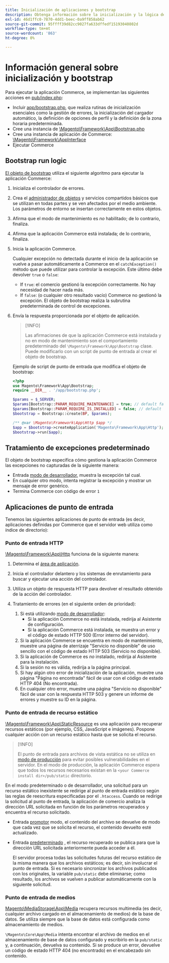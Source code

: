 ```yaml
---
title: Inicialización de aplicaciones y bootstrap
description: Obtenga información sobre la inicialización y la lógica de arranque de la aplicación Commerce.
exl-id: 46d1ffc0-7870-4dd1-beec-0a9ff858ab62
source-git-commit: 95ffff39d82cc9027fa633dffedf15193040802d
workflow-type: tm+mt
source-wordcount: '863'
ht-degree: 0%

---
```


# Información general sobre inicialización y bootstrap

Para ejecutar la aplicación Commerce, se implementan las siguientes acciones en [pub/index.php][index]:

- Incluir [app/bootstrap.php][bootinitial], que realiza rutinas de inicialización esenciales como la gestión de errores, la inicialización del cargador automático, la definición de opciones de perfil y la definición de la zona horaria predeterminada.
- Cree una instancia de [\Magento\Framework\App\Bootstrap.php][bootstrap] <!-- It requires initialization parameters to be specified in constructor. Normally, the $_SERVER super-global variable is supposed to be passed there. -->
- Cree una instancia de aplicación de Commerce: [\Magento\Framework\AppInterface][app-face]
- Ejecutar Commerce

## Bootstrap run logic

[El objeto de bootstrap][bootinitial] utiliza el siguiente algoritmo para ejecutar la aplicación Commerce:

1. Inicializa el controlador de errores.
1. Crea el [administrador de objetos][object] y servicios compartidos básicos que se utilizan en todas partes y se ven afectados por el medio ambiente. Los parámetros de entorno se insertan correctamente en estos objetos.
1. Afirma que el modo de mantenimiento es _no_ habilitado; de lo contrario, finaliza.
1. Afirma que la aplicación Commerce está instalada; de lo contrario, finaliza.
1. Inicia la aplicación Commerce.

   Cualquier excepción no detectada durante el inicio de la aplicación se vuelve a pasar automáticamente a Commerce en el `catchException()` método que puede utilizar para controlar la excepción. Este último debe devolver `true` o `false`:

   - If `true`: el comercio gestionó la excepción correctamente. No hay necesidad de hacer nada más.
   - If `false`: (o cualquier otro resultado vacío) Commerce no gestionó la excepción. El objeto de bootstrap realiza la subrutina predeterminada de control de excepciones.

1. Envía la respuesta proporcionada por el objeto de aplicación.

   >[!INFO]
   >
   >Las afirmaciones de que la aplicación Commerce está instalada y no en modo de mantenimiento son el comportamiento predeterminado del `\Magento\Framework\App\Bootstrap` clase. Puede modificarlo con un script de punto de entrada al crear el objeto de bootstrap.

   Ejemplo de script de punto de entrada que modifica el objeto de bootstrap:

   ```php
   <?php
   use Magento\Framework\App\Bootstrap;
   require __DIR__ . '/app/bootstrap.php';
   
   $params = $_SERVER;
   $params[Bootstrap::PARAM_REQUIRE_MAINTENANCE] = true; // default false
   $params[Bootstrap::PARAM_REQUIRE_IS_INSTALLED] = false; // default true
   $bootstrap = Bootstrap::create(BP, $params);
   
   /** @var \Magento\Framework\App\Http $app */
   $app = $bootstrap->createApplication('Magento\Framework\App\Http');
   $bootstrap->run($app);
   ```

## Tratamiento de excepciones predeterminado

El objeto de bootstrap especifica cómo gestiona la aplicación Commerce las excepciones no capturadas de la siguiente manera:

- Entrada [modo de desarrollador](../bootstrap/application-modes.md#developer-mode), muestra la excepción tal cual.
- En cualquier otro modo, intenta registrar la excepción y mostrar un mensaje de error genérico.
- Termina Commerce con código de error `1`

## Aplicaciones de punto de entrada

Tenemos las siguientes aplicaciones de punto de entrada (es decir, aplicaciones definidas por Commerce que el servidor web utiliza como índice de directorio):

### Punto de entrada HTTP

[\Magento\Framework\App\Http][http] funciona de la siguiente manera:

1. Determina el [área de aplicación](https://developer.adobe.com/commerce/php/architecture/modules/areas/).
1. Inicia el controlador delantero y los sistemas de enrutamiento para buscar y ejecutar una acción del controlador.
1. Utiliza un objeto de respuesta HTTP para devolver el resultado obtenido de la acción del controlador.
1. Tratamiento de errores (en el siguiente orden de prioridad):

   1. Si está utilizando [modo de desarrollador](../bootstrap/application-modes.md#developer-mode):
      - Si la aplicación Commerce no está instalada, redirija al Asistente de configuración.
      - Si la aplicación Commerce está instalada, se muestra un error y el código de estado HTTP 500 (Error interno del servidor).
   1. Si la aplicación Commerce se encuentra en modo de mantenimiento, muestre una página de aterrizaje &quot;Servicio no disponible&quot; de uso sencillo con el código de estado HTTP 503 (Servicio no disponible).
   1. Si la aplicación de Commerce es _no_ instalado, redirija al Asistente para la instalación.
   1. Si la sesión no es válida, redirija a la página principal.
   1. Si hay algún otro error de inicialización de la aplicación, muestre una página &quot;Página no encontrada&quot; fácil de usar con el código de estado HTTP 404 (No encontrada).
   1. En cualquier otro error, muestre una página &quot;Servicio no disponible&quot; fácil de usar con la respuesta HTTP 503 y genere un informe de errores y muestre su ID en la página.

### Punto de entrada de recurso estático

[\Magento\Framework\App\StaticResource][static-resource] es una aplicación para recuperar recursos estáticos (por ejemplo, CSS, JavaScript e imágenes). Pospone cualquier acción con un recurso estático hasta que se solicita el recurso.

>[!INFO]
>
>El punto de entrada para archivos de vista estática no se utiliza en [modo de producción](application-modes.md#production-mode) para evitar posibles vulnerabilidades en el servidor. En el modo de producción, la aplicación Commerce espera que todos los recursos necesarios existan en la `<your Commerce install dir>/pub/static` directorio.

En el modo predeterminado o de desarrollador, una solicitud para un recurso estático inexistente se redirige al punto de entrada estático según las reglas de reescritura especificadas por el `.htaccess`.
Cuando se redirige la solicitud al punto de entrada, la aplicación de comercio analiza la dirección URL solicitada en función de los parámetros recuperados y encuentra el recurso solicitado.

- Entrada [promotor](application-modes.md#developer-mode) modo, el contenido del archivo se devuelve de modo que cada vez que se solicita el recurso, el contenido devuelto esté actualizado.
- Entrada [predeterminado](application-modes.md#default-mode) , el recurso recuperado se publica para que la dirección URL solicitada anteriormente pueda acceder a él.

   El servidor procesa todas las solicitudes futuras del recurso estático de la misma manera que los archivos estáticos; es decir, sin involucrar el punto de entrada. Si es necesario sincronizar los archivos publicados con los originales, la variable `pub/static` debe eliminarse; como resultado, los archivos se vuelven a publicar automáticamente con la siguiente solicitud.

### Punto de entrada de medios

[Magento\MediaStorage\App\Media][media] recupera recursos multimedia (es decir, cualquier archivo cargado en el almacenamiento de medios) de la base de datos. Se utiliza siempre que la base de datos está configurada como almacenamiento de medios.

`\Magento\Core\App\Media` intenta encontrar el archivo de medios en el almacenamiento de base de datos configurado y escribirlo en la `pub/static` y, a continuación, devuelva su contenido. Si se produce un error, devuelve un código de estado HTTP 404 (no encontrado) en el encabezado sin contenido.

<!-- Link Definitions -->

[app-face]: https://github.com/magento/magento2/tree/2.4/lib/internal/Magento/Framework/AppInterface.php
[bootinitial]: https://github.com/magento/magento2/tree/2.4/app/bootstrap.php
[bootstrap]: https://github.com/magento/magento2/tree/2.4/lib/internal/Magento/Framework/App/Bootstrap.php
[http]: https://github.com/magento/magento2/tree/2.4/lib/internal/Magento/Framework/App/Http
[index]: https://github.com/magento/magento2/tree/2.4/pub/index.php
[media]: https://github.com/magento/magento2/tree/2.4/app/code/Magento/MediaStorage/App/Media.php
[object]: https://github.com/magento/magento2/tree/2.4/lib/internal/Magento/Framework/ObjectManager
[static-resource]: https://github.com/magento/magento2/tree/2.4/lib/internal/Magento/Framework/App/StaticResource.php
